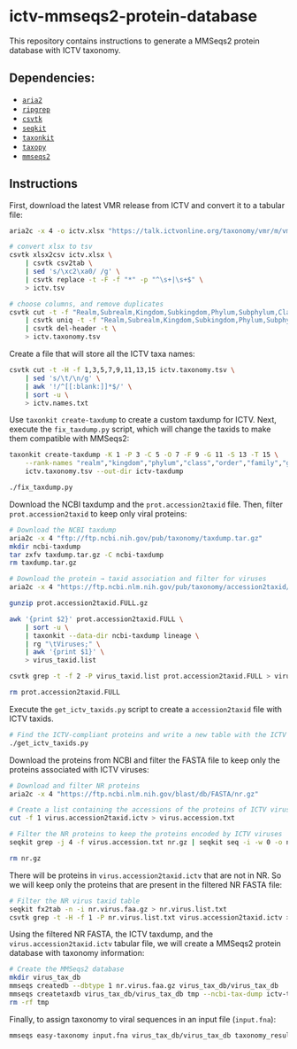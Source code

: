 # ictv-mmseqs2-protein-database

This repository contains instructions to generate a MMSeqs2 protein database with ICTV taxonomy.

## Dependencies:

- [`aria2`](https://github.com/aria2/aria2)
- [`ripgrep`](https://github.com/BurntSushi/ripgrep)
- [`csvtk`](https://github.com/shenwei356/csvtk)
- [`seqkit`](https://github.com/shenwei356/seqkit)
- [`taxonkit`](https://github.com/shenwei356/taxonkit)
- [`taxopy`](https://github.com/apcamargo/taxopy)
- [`mmseqs2`](https://github.com/soedinglab/MMseqs2)

## Instructions

First, download the latest VMR release from ICTV and convert it to a tabular file:

```bash
aria2c -x 4 -o ictv.xlsx "https://talk.ictvonline.org/taxonomy/vmr/m/vmr-file-repository/13426/download"

# convert xlsx to tsv
csvtk xlsx2csv ictv.xlsx \
    | csvtk csv2tab \
    | sed 's/\xc2\xa0/ /g' \
    | csvtk replace -t -F -f "*" -p "^\s+|\s+$" \
    > ictv.tsv

# choose columns, and remove duplicates
csvtk cut -t -f "Realm,Subrealm,Kingdom,Subkingdom,Phylum,Subphylum,Class,Subclass,Order,Suborder,Family,Subfamily,Genus,Subgenus,Species" ictv.tsv \
    | csvtk uniq -t -f "Realm,Subrealm,Kingdom,Subkingdom,Phylum,Subphylum,Class,Subclass,Order,Suborder,Family,Subfamily,Genus,Subgenus,Species" \
    | csvtk del-header -t \
    > ictv.taxonomy.tsv
```

Create a file that will store all the ICTV taxa names:

```bash
csvtk cut -t -H -f 1,3,5,7,9,11,13,15 ictv.taxonomy.tsv \
    | sed 's/\t/\n/g' \
    | awk '!/^[[:blank:]]*$/' \
    | sort -u \
    > ictv.names.txt
```

Use `taxonkit create-taxdump` to create a custom taxdump for ICTV. Next, execute the `fix_taxdump.py` script, which will change the taxids to make them compatible with MMSeqs2:

```bash
taxonkit create-taxdump -K 1 -P 3 -C 5 -O 7 -F 9 -G 11 -S 13 -T 15 \
    --rank-names "realm","kingdom","phylum","class","order","family","genus","species" \
    ictv.taxonomy.tsv --out-dir ictv-taxdump

./fix_taxdump.py
```

Download the NCBI taxdump and the `prot.accession2taxid` file. Then, filter `prot.accession2taxid` to keep only viral proteins:

```bash
# Download the NCBI taxdump
aria2c -x 4 "ftp://ftp.ncbi.nih.gov/pub/taxonomy/taxdump.tar.gz"
mkdir ncbi-taxdump
tar zxfv taxdump.tar.gz -C ncbi-taxdump
rm taxdump.tar.gz

# Download the protein → taxid association and filter for viruses
aria2c -x 4 "https://ftp.ncbi.nlm.nih.gov/pub/taxonomy/accession2taxid/prot.accession2taxid.FULL.gz"

gunzip prot.accession2taxid.FULL.gz

awk '{print $2}' prot.accession2taxid.FULL \
    | sort -u \
    | taxonkit --data-dir ncbi-taxdump lineage \
    | rg "\tViruses;" \
    | awk '{print $1}' \
    > virus_taxid.list

csvtk grep -t -f 2 -P virus_taxid.list prot.accession2taxid.FULL > virus.accession2taxid

rm prot.accession2taxid.FULL
```

Execute the `get_ictv_taxids.py` script to create a `accession2taxid` file with ICTV taxids.

```bash
# Find the ICTV-compliant proteins and write a new table with the ICTV taxids
./get_ictv_taxids.py
```

Download the proteins from NCBI and filter the FASTA file to keep only the proteins associated with ICTV viruses:

```bash
# Download and filter NR proteins
aria2c -x 4 "https://ftp.ncbi.nlm.nih.gov/blast/db/FASTA/nr.gz"

# Create a list containing the accessions of the proteins of ICTV viruses
cut -f 1 virus.accession2taxid.ictv > virus.accession.txt

# Filter the NR proteins to keep the proteins encoded by ICTV viruses
seqkit grep -j 4 -f virus.accession.txt nr.gz | seqkit seq -i -w 0 -o nr.virus.faa.gz

rm nr.gz
```

There will be proteins in `virus.accession2taxid.ictv` that are not in NR. So we will keep only the proteins that are present in the filtered NR FASTA file:

```bash
# Filter the NR virus taxid table
seqkit fx2tab -n -i nr.virus.faa.gz > nr.virus.list.txt
csvtk grep -t -H -f 1 -P nr.virus.list.txt virus.accession2taxid.ictv > nr.virus.accession2taxid.ictv
```

Using the filtered NR FASTA, the ICTV taxdump, and the `virus.accession2taxid.ictv` tabular file, we will create a MMSeqs2 protein database with taxonomy information:

```bash
# Create the MMSeqs2 database
mkdir virus_tax_db
mmseqs createdb --dbtype 1 nr.virus.faa.gz virus_tax_db/virus_tax_db
mmseqs createtaxdb virus_tax_db/virus_tax_db tmp --ncbi-tax-dump ictv-taxdump --tax-mapping-file nr.virus.accession2taxid.ictv
rm -rf tmp
```

Finally, to assign taxonomy to viral sequences in an input file (`input.fna`):

```bash
mmseqs easy-taxonomy input.fna virus_tax_db/virus_tax_db taxonomy_results tmp -e 1e-5 -s 6 --blacklist "" --tax-lineage 1
```
